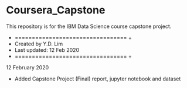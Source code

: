 # Coursera_Capstone
This repository is for the IBM Data Science course capstone project.
+ ================================= +
+ Created by Y.D. Lim               
+ Last updated: 12 Feb 2020                 
+ ================================= +

12 February 2020
- Added Capstone Project (Final) report, jupyter notebook and dataset
